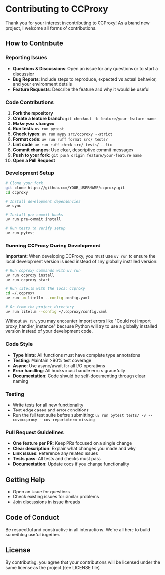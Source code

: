 # Contributing to CCProxy

Thank you for your interest in contributing to CCProxy! As a brand new project, I welcome all forms of contributions.

## How to Contribute

### Reporting Issues

- **Questions & Discussions**: Open an issue for any questions or to start a discussion
- **Bug Reports**: Include steps to reproduce, expected vs actual behavior, and your environment details
- **Feature Requests**: Describe the feature and why it would be useful

### Code Contributions

1. **Fork the repository**
2. **Create a feature branch**: `git checkout -b feature/your-feature-name`
3. **Make your changes**
4. **Run tests**: `uv run pytest`
5. **Check types**: `uv run mypy src/ccproxy --strict`
6. **Format code**: `uv run ruff format src/ tests/`
7. **Lint code**: `uv run ruff check src/ tests/ --fix`
8. **Commit changes**: Use clear, descriptive commit messages
9. **Push to your fork**: `git push origin feature/your-feature-name`
10. **Open a Pull Request**

### Development Setup

```bash
# Clone your fork
git clone https://github.com/YOUR_USERNAME/ccproxy.git
cd ccproxy

# Install development dependencies
uv sync

# Install pre-commit hooks
uv run pre-commit install

# Run tests to verify setup
uv run pytest
```

### Running CCProxy During Development

**Important**: When developing CCProxy, you must use `uv run` to ensure the local development version is used instead of any globally installed version:

```bash
# Run ccproxy commands with uv run
uv run ccproxy install
uv run ccproxy start

# Run litellm with the local ccproxy
cd ~/.ccproxy
uv run -m litellm --config config.yaml

# Or from the project directory
uv run litellm --config ~/.ccproxy/config.yaml
```

Without `uv run`, you may encounter import errors like "Could not import proxy_handler_instance" because Python will try to use a globally installed version instead of your development code.

### Code Style

- **Type hints**: All functions must have complete type annotations
- **Testing**: Maintain >90% test coverage
- **Async**: Use async/await for all I/O operations
- **Error handling**: All hooks must handle errors gracefully
- **Documentation**: Code should be self-documenting through clear naming

### Testing

- Write tests for all new functionality
- Test edge cases and error conditions
- Run the full test suite before submitting: `uv run pytest tests/ -v --cov=ccproxy --cov-report=term-missing`

### Pull Request Guidelines

- **One feature per PR**: Keep PRs focused on a single change
- **Clear description**: Explain what changes you made and why
- **Link issues**: Reference any related issues
- **Tests pass**: All tests and checks must pass
- **Documentation**: Update docs if you change functionality

## Getting Help

- Open an issue for questions
- Check existing issues for similar problems
- Join discussions in issue threads

## Code of Conduct

Be respectful and constructive in all interactions. We're all here to build something useful together.

## License

By contributing, you agree that your contributions will be licensed under the same license as the project (see LICENSE file).
